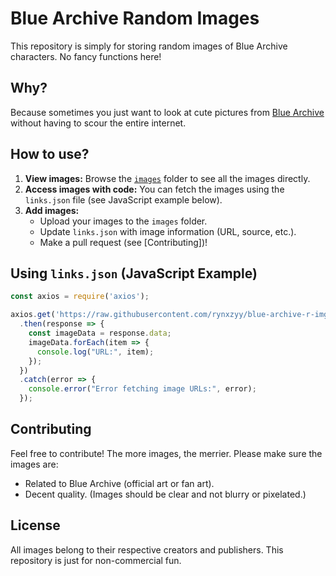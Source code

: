 # Blue Archive Random Images

This repository is simply for storing random images of Blue Archive characters. No fancy functions here!

## Why?

Because sometimes you just want to look at cute pictures from [Blue Archive](https://bluearchive.nexon.com/) without having to scour the entire internet.

## How to use?

1.  **View images:** Browse the [`images`](./images) folder to see all the images directly.
2.  **Access images with code:** You can fetch the images using the `links.json` file (see JavaScript example below).
3.  **Add images:**
    *   Upload your images to the `images` folder.
    *   Update `links.json` with image information (URL, source, etc.).
    *   Make a pull request (see [Contributing])!
## Using `links.json` (JavaScript Example)

```javascript
const axios = require('axios');

axios.get('https://raw.githubusercontent.com/rynxzyy/blue-archive-r-img/refs/heads/main/links.json')
  .then(response => {
    const imageData = response.data;
    imageData.forEach(item => {
      console.log("URL:", item);
    });
  })
  .catch(error => {
    console.error("Error fetching image URLs:", error);
  });
```

## Contributing

Feel free to contribute! The more images, the merrier. Please make sure the images are:

*  Related to Blue Archive (official art or fan art).
*  Decent quality. (Images should be clear and not blurry or pixelated.)

## License

All images belong to their respective creators and publishers. This repository is just for non-commercial fun.
